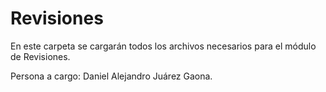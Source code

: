 # Revisiones

En este carpeta se cargarán todos los archivos necesarios para el módulo de Revisiones.

Persona a cargo: Daniel Alejandro Juárez Gaona.
